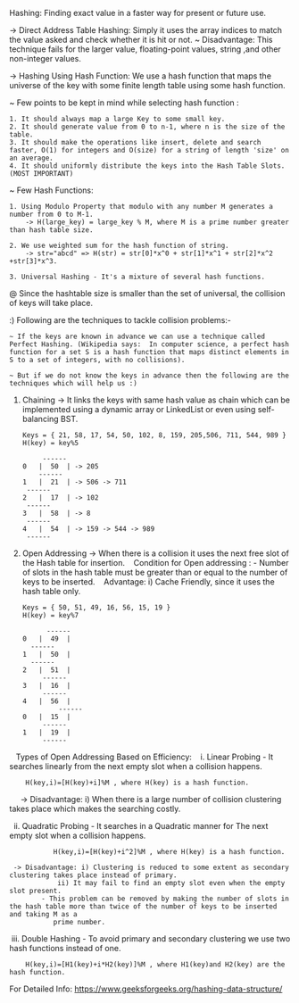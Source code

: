 Hashing:  Finding exact value in a faster way for present or future use.

-> Direct Address Table Hashing: Simply it uses the array indices to match the value asked and check whether it is hit or not.
   ~ Disadvantage: This technique fails for the larger value, floating-point values, string ,and other non-integer values.


-> Hashing Using Hash Function: We use a hash function that maps the universe of the key with some finite length table using some hash function.
 
~ Few points to be kept in mind while selecting hash function :

	1. It should always map a large Key to some small key.
	2. It should generate value from 0 to n-1, where n is the size of the table.
	3. It should make the operations like insert, delete and search faster, O(1) for integers and O(size) for a string of length 'size' on an average.
	4. It should uniformly distribute the keys into the Hash Table Slots. (MOST IMPORTANT)

~ Few Hash Functions:

	1. Using Modulo Property that modulo with any number M generates a number from 0 to M-1.
   		-> H(large_key) = large_key % M, where M is a prime number greater than hash table size.

	2. We use weighted sum for the hash function of string.
   		-> str="abcd" => H(str) = str[0]*x^0 + str[1]*x^1 + str[2]*x^2 +str[3]*x^3.
		
	3. Universal Hashing - It's a mixture of several hash functions.


@ Since the hashtable size is smaller than the set of universal, the collision of keys will take place.

:) Following are the techniques to tackle collision problems:-

	~ If the keys are known in advance we can use a technique called Perfect Hashing. (Wikipedia says:  In computer science, a perfect hash function for a set S is a hash function that maps distinct elements in S to a set of integers, with no collisions).

	~ But if we do not know the keys in advance then the following are the techniques which will help us :) 

1. Chaining -> It links the keys with same hash value as chain which can be implemented using a dynamic array or LinkedList or even using self-balancing BST.
	
       Keys = { 21, 58, 17, 54, 50, 102, 8, 159, 205,506, 711, 544, 989 }
       H(key) = key%5

            ------
       0   |  50  | -> 205
	       ------
       1   |  21  | -> 506 -> 711
	   	------
       2   |  17  | -> 102
	   	------
       3   |  58  | -> 8
	   	------
       4   |  54  | -> 159 -> 544 -> 989
	   	------
		
2. Open Addressing -> When there is a collision it uses the next free slot of the Hash table for insertion.   
	Condition for Open addressing :	- Number of slots in the hash table must be greater than or equal to the number of keys to be inserted.   
	Advantage: i) Cache Friendly, since it uses the hash table only.
	
       Keys = { 50, 51, 49, 16, 56, 15, 19 }
       H(key) = key%7

           	 ------
       0   |  49  | 
	   	 ------
       1   |  50  | 
	   	 ------
       2   |  51  | 
	    	------
       3   |  16  | 
	    	------
       4   |  56  | 
            	------
       0   |  15  | 
	    	------
       1   |  19  |
	    	------
       
   Types of Open Addressing Based on Efficiency:   
   i. Linear Probing - It searches linearly from the next empty slot when a collision happens.
   
		H(key,i)=[H(key)+i]%M , where H(key) is a hash function.
		
     -> Disadvantage: i) When there is a large number of collision clustering takes place which makes the searching costly.
      
   ii. Quadratic Probing - It searches in a Quadratic manner for The next empty slot when a collision happens.
  
		       H(key,i)=[H(key)+i^2]%M , where H(key) is a hash function.
		       
     -> Disadvantage: i) Clustering is reduced to some extent as secondary clustering takes place instead of primary.		       
		     	ii) It may fail to find an empty slot even when the empty slot present.			   
			- This problem can be removed by making the number of slots in the hash table more than twice of the number of keys to be inserted and taking M as a
			   prime number.
			
 iii. Double Hashing - To avoid primary and secondary clustering we use two hash functions instead of one.
 
		H(key,i)=[H1(key)+i*H2(key)]%M , where H1(key)and H2(key) are the hash function.	


For Detailed Info: https://www.geeksforgeeks.org/hashing-data-structure/

